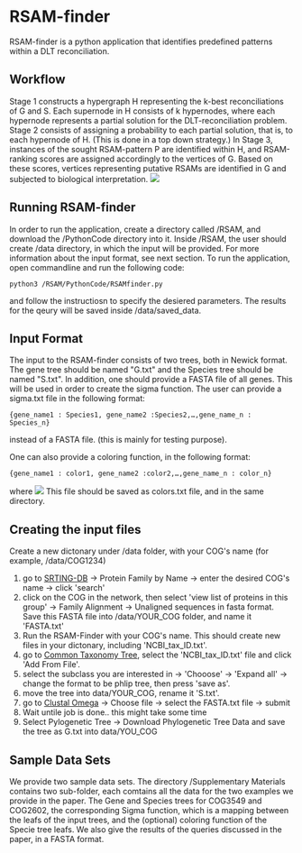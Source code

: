 # RSAM-finder
RSAM-finder is a python application that identifies predefined patterns within a DLT reconciliation.

## Workflow
Stage 1 constructs a hypergraph H representing the k-best reconciliations of G
and S. Each supernode in H consists of k hypernodes, where each hypernode represents a partial
solution for the DLT-reconciliation problem. Stage 2 consists of assigning a probability to each partial
solution, that is, to each hypernode of H. (This is done in a top down strategy.) In Stage 3, instances
of the sought RSAM-pattern P are identified within H, and RSAM-ranking scores are assigned
accordingly to the vertices of G. Based on these scores, vertices representing putative RSAMs are
identified in G and subjected to biological interpretation.
![](https://user-images.githubusercontent.com/19167301/57970883-8dee4e00-798f-11e9-97fb-446883633860.jpg)

## Running RSAM-finder
In order to run the application, create a directory called /RSAM, and download the /PythonCode directory into it.
Inside /RSAM, the user should create /data directory, in which the input will be provided. For more information about the input format, see next section.
To run the application, open commandline and run the following code:
```
python3 /RSAM/PythonCode/RSAMfinder.py
```
and follow the instructiosn to specify the desiered parameters.
The results for the qeury will be saved inside /data/saved_data.

## Input Format
The input to the RSAM-finder consists of two trees, both in Newick format. The gene tree should be named "G.txt" and the Species tree should be named "S.txt".
In addition, one should provide a FASTA file of all genes. This will be used in order to create the sigma function.
The user can provide a sigma.txt file in the following format:
```
{gene_name1 : Species1, gene_name2 :Species2,…,gene_name_n : Species_n}
```
instead of a FASTA file. (this is mainly for testing purpose).

One can also provide a coloring function, in the following format:
```
{gene_name1 : color1, gene_name2 :color2,…,gene_name_n : color_n}
```
where ![](https://latex.codecogs.com/gif.latex?color_i\in[red,black])
This file should be saved as colors.txt file, and in the same directory.

## Creating the input files
Create a new dictonary under /data folder, with your COG's name (for example, /data/COG1234)
1. go to [SRTING-DB](https://string-db.org) -> Protein Family by Name -> enter the desired COG's name -> click 'search'
2. click on the COG in the network, then select 'view list of proteins in this group' -> Family Alignment -> Unaligned sequences in fasta format. Save this FASTA file into /data/YOUR_COG folder, and name it 'FASTA.txt'
4. Run the RSAM-Finder with your COG's name. This should create new files in your dictonary, including 'NCBI_tax_ID.txt'.
3. go to [Common Taxonomy Tree](https://www.ncbi.nlm.nih.gov/Taxonomy/CommonTree/wwwcmt.cgi), select the 'NCBI_tax_ID.txt' file and click 'Add From File'.
4. select the subclass you are interested in -> 'Chooose' -> 'Expand all' -> change the format to be phlip tree, then press 'save as'.
5. move the tree into data/YOUR_COG, rename it 'S.txt'.
6. go to [Clustal Omega](https://www.ebi.ac.uk/Tools/msa/clustalo/) -> Choose file -> select the FASTA.txt file -> submit
7. Wait untile job is done.. this might take some time
8. Select Pylogenetic Tree -> Download Phylogenetic Tree Data and save the tree as G.txt into data/YOU_COG

## Sample Data Sets
We provide two sample data sets. The directory /Supplementary Materials contains two sub-folder, each comtains all the data for the two examples we provide in the paper.
The Gene and Species trees for COG3549 and COG2602, the corresponding Sigma function, which is a mapping between the leafs of the input trees, and the (optional) coloring function of the Specie tree leafs.
We also give the results of the queries discussed in the paper, in a FASTA format.
